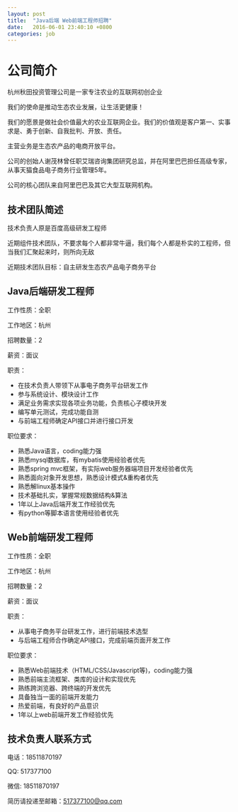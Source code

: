 ```yaml
---
layout: post
title:  "Java后端 Web前端工程师招聘"
date:   2016-06-01 23:40:10 +0800
categories: job
---
```


# 公司简介

杭州秋田投资管理公司是一家专注农业的互联网初创企业

我们的使命是推动生态农业发展，让生活更健康！

我们的愿景是做社会价值最大的农业互联网企业。我们的价值观是客户第一、实事求是、勇于创新、自我批判、开放、责任。

主营业务是生态农产品的电商开放平台。

公司的创始人谢茂林曾任职艾瑞咨询集团研究总监，并在阿里巴巴担任高级专家，从事天猫食品电子商务行业管理5年。

公司的核心团队来自阿里巴巴及其它大型互联网机构。

## 技术团队简述

技术负责人原是百度高级研发工程师

近期组件技术团队，不要求每个人都非常牛逼，我们每个人都是朴实的工程师，但当我们汇聚起来时，则所向无敌

近期技术团队目标：自主研发生态农产品电子商务平台

## Java后端研发工程师

工作性质：全职

工作地区：杭州

招聘数量：2

薪资：面议

职责：

- 在技术负责人带领下从事电子商务平台研发工作
- 参与系统设计、模块设计工作
- 满足业务需求实现各项业务功能，负责核心子模块开发
- 编写单元测试，完成功能自测
- 与前端工程师确定API接口并进行接口开发

职位要求：

- 熟悉Java语言，coding能力强
- 熟悉mysql数据库，有mybatis使用经验者优先
- 熟悉spring mvc框架，有实际web服务器端项目开发经验者优先
- 熟悉面向对象开发思想，熟悉设计模式&重构者优先
- 熟悉解linux基本操作
- 技术基础扎实，掌握常规数据结构&算法
- 1年以上Java后端开发工作经验优先
- 有python等脚本语言使用经验者优先

## Web前端研发工程师

工作性质：全职

工作地区：杭州

招聘数量：2

薪资：面议

职责：

- 从事电子商务平台研发工作，进行前端技术选型
- 与后端工程师合作确定API接口，完成前端页面开发工作

职位要求：

- 熟悉Web前端技术（HTML/CSS/Javascript等)，coding能力强
- 熟悉前端主流框架、类库的设计和实现优先
- 熟练跨浏览器、跨终端的开发优先
- 具备独当一面的前端开发能力
- 热爱前端，有良好的产品意识
- 1年以上web前端开发工作经验优先


## 技术负责人联系方式

电话：18511870197

QQ: 517377100

微信: 18511870197

简历请投递至邮箱：517377100@qq.com